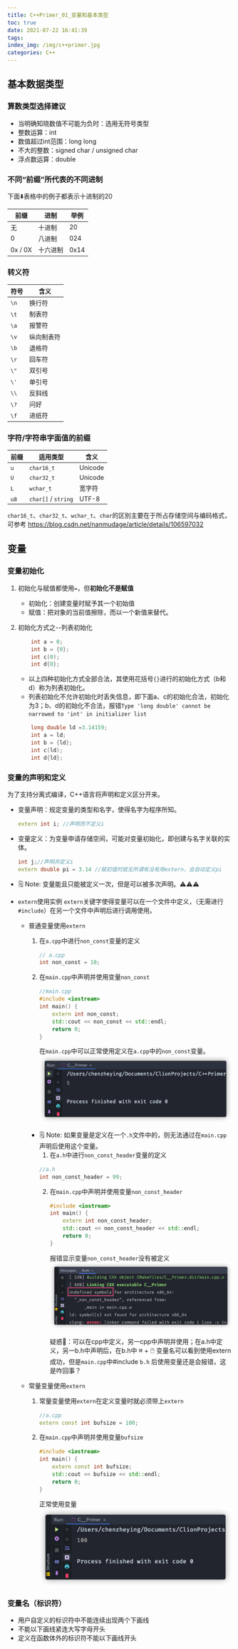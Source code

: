 ```yaml
---
title: C++Primer_01_变量和基本类型
toc: true
date: 2021-07-22 16:41:39
tags:
index_img: /img/c++primer.jpg
categories: C++
---
```

## 基本数据类型
### 算数类型选择建议
- 当明确知晓数值不可能为负时：选用无符号类型
- 整数运算：int
- 数值超过int范围：long long
- 不大的整数：signed char / unsigned char
- 浮点数运算：double

### 不同“前缀”所代表的不同进制

下面⬇️表格中的例子都表示十进制的20

|前缀|进制|举例|
|-----|--------|---|
|无|十进制|20|
|0|八进制|024|
|0x / 0X|十六进制|0x14|

### 转义符
|符号|含义|
|---|----|
|`\n`|换行符|
|`\t`|制表符|
|`\a`|报警符|
|`\v`|纵向制表符|
|`\b`|退格符|
|`\r`|回车符|
|`\"`|双引号|
|`\'`|单引号|
|`\\`|反斜线|
|`\?`|问好|
|`\f`|进纸符|

### 字符/字符串字面值的前缀

|前缀|适用类型|含义|
|---|----|---|
|`u`|`char16_t`|Unicode|
|`U`|`char32_t`|Unicode|
|`L`|`wchar_t`|宽字符|
|`u8`|`char[]` / `string`|UTF-8|

`char16_t`、`char32_t`、`wchar_t`、`char`的区别主要在于所占存储空间与编码格式，可参考 https://blog.csdn.net/nanmudage/article/details/106597032


## 变量
### 变量初始化
1. 初始化与赋值都使用`=`，但**初始化不是赋值**
   - 初始化：创建变量时赋予其一个初始值
   - 赋值：把对象的当前值擦除，而以一个新值来替代。
2. 初始化方式之--列表初始化
    ```cpp
        int a = 0;
        int b = {0};
        int c(0);
        int d{0};
    ```

   - 以上四种初始化方式全部合法，其使用花括号`{}`进行的初始化方式（b和d）称为列表初始化。
   - 列表初始化不允许初始化时丢失信息，即下面a、c的初始化合法，初始化为3；b、d的初始化不合法，报错`Type 'long double' cannot be narrowed to 'int' in initializer list`

    ```cpp
        long double ld =3.14159;
        int a = ld;
        int b = {ld};
        int c(ld);
        int d{ld};
    ```

### 变量的声明和定义
为了支持分离式编译，C++语言将声明和定义区分开来。
- 变量声明：规定变量的类型和名字，使得名字为程序所知。
    ```cpp
    extern int i; //声明而不定义i
    ```
- 变量定义：为变量申请存储空间，可能对变量初始化，即创建与名字关联的实体。
    ```cpp
    int j;//声明并定义i
    extern double pi = 3.14 //赋初值时就无所谓有没有用extern，会自动定义pi
    ```
- 🗒️ Note: 变量能且只能被定义一次，但是可以被多次声明。⚠️⚠️⚠️  

- `extern`使用实例
`extern`关键字使得变量可以在一个文件中定义，（无需进行`#include`）在另一个文件中声明后进行调用使用。
  - 普通变量使用`extern`  
    1. 在`a.cpp`中进行`non_const`变量的定义  
          ```cpp
          // a.cpp
          int non_const = 10;
          ```
    2. 在`main.cpp`中声明并使用变量`non_const`
          ```cpp
          //main.cpp
          #include <iostream>
          int main() {
              extern int non_const;
              std::cout << non_const << std::endl;
              return 0;
          }
          ```

          在`main.cpp`中可以正常使用定义在`a.cpp`中的`non_const`变量。
          ![](C-Primer-01-变量和基本类型/2021-07-29-17-08-18.png)
      - 🗒️ Note: 如果变量是定义在一个`.h`文件中的，则无法通过在`main.cpp`声明后使用这个变量。
         1. 在`a.h`中进行`non_const_header`变量的定义
         ```cpp
         //a.h
         int non_const_header = 99;
         ```
         2. 在`main.cpp`中声明并使用变量`non_const_header`
              ```cpp
              #include <iostream>
              int main() {
                  extern int non_const_header;
                  std::cout << non_const_header << std::endl;
                  return 0;
              }
              ```

              报错显示变量`non_const_header`没有被定义
              ![](C-Primer-01-变量和基本类型/2021-07-29-17-17-03.png)

              疑惑🤔：可以在cpp中定义，另一cpp中声明并使用；在a.h中定义，另一b.h中声明后，在b.h中 <kbd>⌘</kbd> + <kbd>🖱️</kbd> 变量名可以看到使用extern成功，但是`main.cpp`中#include `b.h` 后使用变量还是会报错，这是咋回事？

  - 常量变量使用`extern`
    1. 常量变量使用`extern`在定义变量时就必须带上`extern`
        ```cpp
        //a.cpp
        extern const int bufsize = 100;
        ```
    2. 在`main.cpp`中声明并使用变量`bufsize`
        ```cpp
        #include <iostream>
        int main() {
            extern const int bufsize;
            std::cout << bufsize << std::endl;
            return 0;
        }
        ```

        正常使用变量
        ![](C-Primer-01-变量和基本类型/2021-07-29-17-37-33.png)
### 变量名（标识符）
- 用户自定义的标识符中不能连续出现两个下画线
- 不能以下画线紧连大写字母开头
- 定义在函数体外的标识符不能以下画线开头